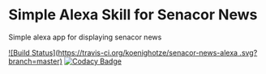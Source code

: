 # Simple Alexa Skill for Senacor News

Simple alexa app for displaying senacor news

[![Build Status](https://travis-ci.org/koenighotze/senacor-news-alexa
.svg?branch=master)](https://travis-ci.org/koenighotze/senacor-news-alexa)
[![Codacy Badge](https://api.codacy.com/project/badge/Grade/a01f27ae76504c348772d1c44f348e1d)](https://www.codacy.com/app/david-schmitz-privat/senacor-news-alexa?utm_source=github.com&amp;utm_medium=referral&amp;utm_content=koenighotze/senacor-news-alexa&amp;utm_campaign=Badge_Grade)
